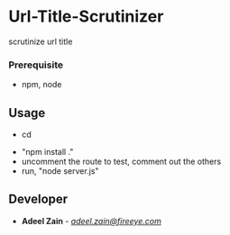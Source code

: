 # Url-Title-Scrutinizer
scrutinize url title

### Prerequisite
* npm, node

## Usage
* cd <dir>
* "npm install ."
* uncomment the route to test, comment out the others
* run, "node server.js"

## Developer
* **Adeel Zain** - *adeel.zain@fireeye.com*

